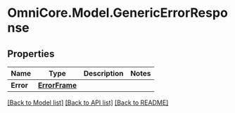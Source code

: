 # OmniCore.Model.GenericErrorResponse

## Properties

Name | Type | Description | Notes
------------ | ------------- | ------------- | -------------
**Error** | [**ErrorFrame**](ErrorFrame.md) |  | 

[[Back to Model list]](../README.md#documentation-for-models) [[Back to API list]](../README.md#documentation-for-api-endpoints) [[Back to README]](../README.md)

